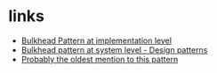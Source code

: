 


# links

- [Bulkhead Pattern at implementation level](https://resilience4j.readme.io/docs/bulkhead)
- [Bulkhead pattern at system level - Design patterns](https://learn.microsoft.com/en-us/azure/architecture/patterns/bulkhead)
- [Probably the oldest mention to this pattern](https://skife.org/architecture/fault-tolerance/2009/12/31/bulkheads.html)
